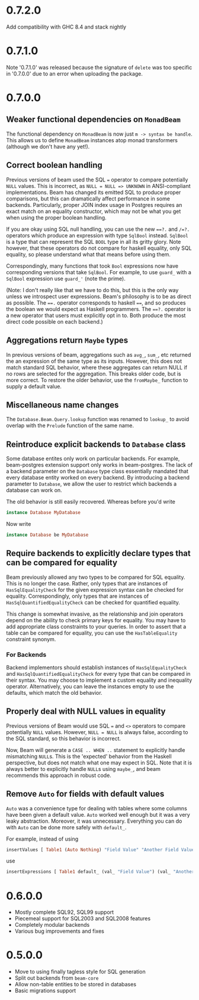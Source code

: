 # 0.7.2.0

Add compatibility with GHC 8.4 and stack nightly

# 0.7.1.0

Note '0.7.1.0' was released because the signature of `delete` was too specific
in '0.7.0.0' due to an error when uploading the package.

# 0.7.0.0

## Weaker functional dependencies on `MonadBeam`

The functional dependency on `MonadBeam` is now just `m -> syntax be
handle`. This allows us to define `MonadBeam` instances atop monad transformers
(although we don't have any yet!).

## Correct boolean handling

Previous versions of beam used the SQL `=` operator to compare potentially
`NULL` values. This is incorrect, as `NULL = NULL => UNKNOWN` in ANSI-compliant
implementations. Beam has changed its emitted SQL to produce proper comparisons,
but this can dramatically affect performance in some backends. Particularly,
proper JOIN index usage in Postgres requires an exact match on an equality
constructor, which may not be what you get when using the proper boolean
handling.

If you are okay using SQL null handling, you can use the new `==?.` and `/=?.`
operators which produce an expression with type `SqlBool` instead. `SqlBool` is
a type that can represent the SQL `BOOL` type in all its gritty glory. Note
however, that these operators do not compare for haskell equality, only SQL
equality, so please understand what that means before using them.

Correspondingly, many functions that took `Bool` expressions now have
corresponding versions that take `SqlBool`. For example, to use `guard_` with a
`SqlBool` expression use `guard_'` (note the prime).

(Note: I don't really like that we have to do this, but this is the only way
unless we introspect user expressions. Beam's philosophy is to be as direct as
possible. The `==.` operator corresponds to haskell `==`, and so produces the
boolean we would expect as Haskell programmers. The `==?.` operator is a new
operator that users must explicitly opt in to. Both produce the most direct code
possible on each backend.)

## Aggregations return `Maybe` types

In previous versions of beam, aggregations such as `avg_`, `sum_`, etc
returned the an expression of the same type as its inputs. However,
this does not match standard SQL behavior, where these aggregates can
return NULL if no rows are selected for the aggregation. This breaks
older code, but is more correct. To restore the older behavior, use
the `fromMaybe_` function to supply a default value.

## Miscellaneous name changes

The `Database.Beam.Query.lookup` function was renamed to `lookup_` to
avoid overlap with the `Prelude` function of the same name.

## Reintroduce explicit backends to `Database` class

Some database entites only work on particular backends. For example,
beam-postgres extension support only works in beam-postgres. The lack
of a backend parameter on the `Database` type class essentially
mandated that every database entity worked on every backend. By
introducing a backend parameter to `Database`, we allow the user to
restrict which backends a database can work on.

The old behavior is still easily recovered. Whereas before you'd write

```haskell
instance Database MyDatabase
```

Now write

```haskell
instance Database be MyDatabase
```

## Require backends to explicitly declare types that can be compared for equality

Beam previously allowed any two types to be compared for SQL
equality. This is no longer the case. Rather, only types that are
instances of `HasSqlEqualityCheck` for the given expression syntax can
be checked for equality. Correspondingly, only types that are
instances of `HasSqlQuantifiedEqualityCheck` can be checked for
quantified equality.

This change is somewhat invasive, as the relationship and join
operators depend on the ability to check primary keys for
equality. You may have to add appropriate class constraints to your
queries. In order to assert that a table can be compared for equality,
you can use the `HasTableEquality` constraint synonym.

### For Backends

Backend implementors should establish instances of
`HasSqlEqualityCheck` and `HasSqlQuantifiedEqualityCheck` for every
type that can be compared in their syntax. You may choose to implement
a custom equality and inequality operator. Alternatively, you can
leave the instances empty to use the defaults, which match the old
behavior.

## Properly deal with NULL values in equality

Previous versions of Beam would use SQL `=` and `<>` operators to
compare potentially `NULL` values. However, `NULL = NULL` is always
false, according to the SQL standard, so this behavior is incorrect.

Now, Beam will generate a `CASE .. WHEN ..` statement to explicitly
handle mismatching `NULL`s. This is the 'expected' behavior from the
Haskell perspective, but does not match what one may expect in
SQL. Note that it is always better to explicitly handle `NULL`s using
`maybe_`, and beam recommends this approach in robust code.

## Remove `Auto` for fields with default values

`Auto` was a convenience type for dealing with tables where some
columns have been given a default value. `Auto` worked well enough but
it was a very leaky abstraction. Moreover, it was
unnecessary. Everything you can do with `Auto` can be done more safely
with `default_`.

For example, instead of using

```haskell
insertValues [ Table1 (Auto Nothing) "Field Value" "Another Field Value" ]
```

use

```haskell
insertExpressions [ Table1 default_ (val_ "Field Value") (val_ "Another Field Value") ]
```

# 0.6.0.0

* Mostly complete SQL92, SQL99 support
* Piecemeal support for SQL2003 and SQL2008 features
* Completely modular backends
* Various bug improvements and fixes

# 0.5.0.0

* Move to using finally tagless style for SQL generation
* Split out backends from `beam-core`
* Allow non-table entities to be stored in databases
* Basic migrations support

